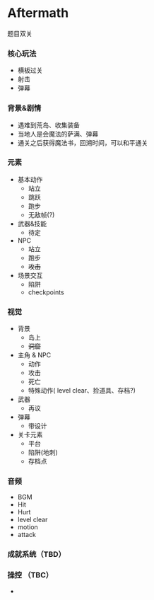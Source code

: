 # Aftermath

题目双关

###	核心玩法

- 横板过关
- 射击
- 弹幕

###	背景&剧情

- 遇难到荒岛、收集装备
- 当地人是会魔法的萨满、弹幕
- 通关之后获得魔法书，回溯时间，可以和平通关

###	元素

- 基本动作
  - 站立
  - 跳跃
  - 跑步
  - 无敌帧(?)
- 武器&技能
  - 待定
- NPC
  - 站立
  - 跑步
  - ~~攻击~~
- 场景交互
  - 陷阱
  - checkpoints

###	视觉

- 背景
  - 岛上
  - ~~洞窟~~
- 主角 & NPC
  - 动作
  - 攻击
  - 死亡
  - 特殊动作( level clear、捡道具、存档?)
- 武器
  - 再议
- 弹幕
  - 带设计
- 关卡元素
  - 平台
  - 陷阱(地刺)
  - 存档点

###	音频

- BGM
- Hit
- Hurt
- level clear
- motion
- attack


### 成就系统（TBD）

### 操控 （TBC）

- 

